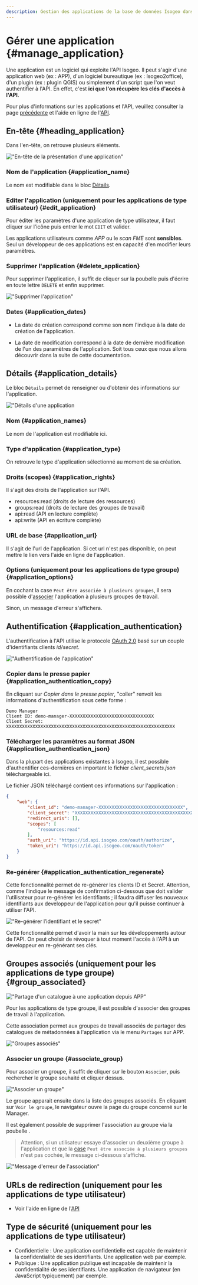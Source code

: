```yaml
---
description: Gestion des applications de la base de données Isogeo dans l'application Isogeo Manager.
---
```


# Gérer une application {#manage_application}

Une application est un logiciel qui exploite l'API Isogeo. Il peut s'agir d'une application web (ex : APP), d'un logiciel bureautique (ex : Isogeo2office), d'un plugin (ex : plugin QGIS) ou simplement d'un script que l'on veut authentifier à l'API. En effet, c'est **ici que l'on récupère les clés d'accès à l'API**.

Pour plus d'informations sur les applications et l'API, veuillez consulter la page [précédente](list.md) et l'aide en ligne de l'[API](http://help.isogeo.com/api/fr/authentication/concepts.html).

## En-tête {#heading_application}

Dans l'en-tête, on retrouve plusieurs éléments.

!["En-tête de la présentation d'une application"](/assets/groups_heading.png)

### Nom de l'application {#application_name}

Le nom est modifiable dans le bloc [Détails](#application_names).

### Editer l'application (uniquement pour les applications de type utilisateur) {#edit_application}

Pour éditer les paramètres d'une application de type utilisateur, il faut cliquer sur l'icône <i class="fa fa-edit"></i> puis entrer le mot `EDIT` et valider.

Les applications utilisateurs comme *APP* ou le *scan FME* sont **sensibles**. Seul un développeur de ces applications est en capacité d'en modifier leurs paramètres.

### Supprimer l'application {#delete_application}

Pour supprimer l'application, il suffit de cliquer sur la poubelle <i class="fa fa-trash"></i> puis d'écrire en toute lettre `DELETE` et enfin supprimer.

!["Supprimer l'application"](/assets/applications_delete_application.png)

### Dates {#application_dates}

* La date de création correspond comme son nom l'indique à la date de création de l'application.

* La date de modification correspond à la date de dernière modification de l'un des paramètres de l'application. Soit tous ceux que nous allons découvrir dans la suite de cette documentation.

## Détails {#application_details}

Le bloc `Détails` permet de renseigner ou d'obtenir des informations sur l'application.

!["Détails d'une application](/assets/applications_details.png)

### Nom {#application_names}

Le nom de l'application est modifiable ici.

### Type d'application {#application_type}

On retrouve le type d'application sélectionné au moment de sa création.

### Droits (scopes) {#application_rights}

Il s'agit des droits de l'application sur l'API.

* resources:read (droits de lecture des ressources)
* groups:read (droits de lecture des groupes de travail)
* api:read (API en lecture complète)
* api:write (API en écriture complète)

### URL de base {#application_url}

Il s'agit de l'url de l'application. Si cet url n'est pas disponible, on peut mettre le lien vers l'aide en ligne de l'application.

### Options (uniquement pour les applications de type groupe) {#application_options}

En cochant la case `Peut être associée à plusieurs groupes`, il sera possible d'[associer](#associate_group) l'application à plusieurs groupes de travail.

Sinon, un message d'erreur s'affichera.

## Authentification {#application_authentication}

L'authentification à l'API utilise le protocole [OAuth 2.0](https://fr.wikipedia.org/wiki/OAuth) basé sur un couple d'identifiants clients *id/secret*.

!["Authentification de l'application"](/assets/applications_authentication.png)

### Copier dans le presse papier {#application_authentication_copy}

En cliquant sur *Copier dans le presse papier*, "coller" renvoit les informations d'authentification sous cette forme :

```
Demo Manager
Client ID: demo-manager-XXXXXXXXXXXXXXXXXXXXXXXXXXXXXXXX
Client Secret: XXXXXXXXXXXXXXXXXXXXXXXXXXXXXXXXXXXXXXXXXXXXXXXXXXXXXXXXXXXXXXXX
```

### Télécharger les paramètres au format JSON {#application_authentication_json}

Dans la plupart des applications existantes à Isogeo, il est possible d'authentifier ces-dernières en important le fichier *client_secrets.json* téléchargeable ici.

Le fichier JSON téléchargé contient ces informations sur l'application :

```json
{
    "web": {
        "client_id": "demo-manager-XXXXXXXXXXXXXXXXXXXXXXXXXXXXXXXX",
        "client_secret": "XXXXXXXXXXXXXXXXXXXXXXXXXXXXXXXXXXXXXXXXXXXXXXXXXXXXXXXXXXXXXXXX",
        "redirect_uris": [],
        "scopes": [
            "resources:read"
        ],
        "auth_uri": "https://id.api.isogeo.com/oauth/authorize",
        "token_uri": "https://id.api.isogeo.com/oauth/token"
    }
}
```

### Re-générer {#application_authentication_regenerate}

Cette fonctionnalité permet de re-générer les clients ID et Secret. 
Attention, comme l'indique le message de confirmation ci-dessous que doit valider l'utilisateur pour re-générer les identifiants ; il faudra diffuser les nouveaux identifiants aux developpeur de l'application pour qu'il puisse continuer à utiliser l'API.

!["Re-générer l’identifiant et le secret"](/assets/applications_authentication_regenerate.png)

Cette fonctionnalité permet d'avoir la main sur les développements autour de l'API. On peut choisir de révoquer à tout moment l'accès à l'API à un developpeur en re-générant ses clés.

## Groupes associés (uniquement pour les applications de type groupe) {#group_associated}

!["Partage d'un catalogue à une application depuis APP"](/assets/app_share_catalog_to_application.png)

Pour les applications de type groupe, il est possible d'associer des groupes de travail à l'application.

Cette association permet aux groupes de travail associés de partager des catalogues de métadonnées à l'application via le menu `Partages` sur APP.

!["Groupes associés"](/assets/applications_group_associated.png)

### Associer un groupe {#associate_group}

Pour associer un groupe,  il suffit de cliquer sur le bouton `Associer`, puis rechercher le groupe souhaité et cliquer dessus.

!["Associer un groupe"](/assets/applications_associate_group.png)

Le groupe apparait ensuite dans la liste des groupes associés. En cliquant sur `Voir le groupe`, le navigateur ouvre la page du groupe concerné sur le Manager.

Il est également possible de supprimer l'association au groupe via la poubelle <i class="fa fa-trash"></i>.

> Attention, si un utilisateur essaye d'associer un deuxième groupe à l'application et que la [case](#application_options) `Peut être associée à plusieurs groupes` n'est pas cochée, le message ci-dessous s'affiche.

!["Message d'erreur de l'association"](/assets/application_association_error.png)

## URLs de redirection (uniquement pour les applications de type utilisateur)

* Voir l'aide en ligne de l'[API](http://help.isogeo.com/api/fr/authentication/usersapps/userappuris.html)

## Type de sécurité (uniquement pour les applications de type utilisateur)

* Confidentielle : Une application confidentielle est capable de maintenir la confidentialité de ses identifiants. Une application web par exemple.
* Publique : Une application publique est incapable de maintenir la confidentialité de ses identifiants. Une application de navigateur (en JavaScript typiquement) par exemple.